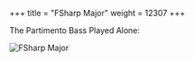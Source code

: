 +++
title = "FSharp Major"
weight = 12307
+++

The Partimento Bass Played Alone:

![FSharp Major](/img/MatPicFshmaj.jpg)
